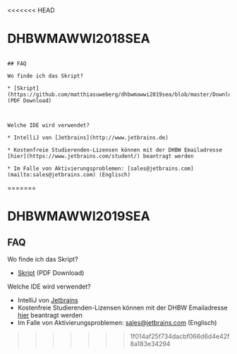 <<<<<<< HEAD
# DHBWMAWWI2018SEA
                                                                                                  
                                                                                                  ## FAQ
                                                                                                  Wo finde ich das Skript?
                                                                                                  * [Skript](https://github.com/matthiasuweberg/dhbwmawwi2019sea/blob/master/Downloads/ProgrammierenSkript.pdf) (PDF Download)
                                                                                                  
                                                                                                  
                                                                                                  Welche IDE wird verwendet?
                                                                                                  * IntelliJ von [Jetbrains](http://www.jetbrains.de)
                                                                                                  * Kostenfreie Studierenden-Lizensen können mit der DHBW Emailadresse [hier](https://www.jetbrains.com/student/) beantragt werden
                                                                                                  * Im Falle von Aktivierungsproblemen: [sales@jetbrains.com](mailto:sales@jetbrains.com) (Englisch)
=======
# DHBWMAWWI2019SEA

## FAQ
Wo finde ich das Skript?
* [Skript](https://github.com/matthiasuweberg/dhbwmawwi2019sea/blob/master/Downloads/ProgrammierenSkript.pdf) (PDF Download)


Welche IDE wird verwendet?
* IntelliJ von [Jetbrains](http://www.jetbrains.de)
* Kostenfreie Studierenden-Lizensen können mit der DHBW Emailadresse [hier](https://www.jetbrains.com/student/) beantragt werden
* Im Falle von Aktivierungsproblemen: [sales@jetbrains.com](mailto:sales@jetbrains.com) (Englisch)
>>>>>>> 1f014af25f734dacbf066d6d4e42f8a183e34294
